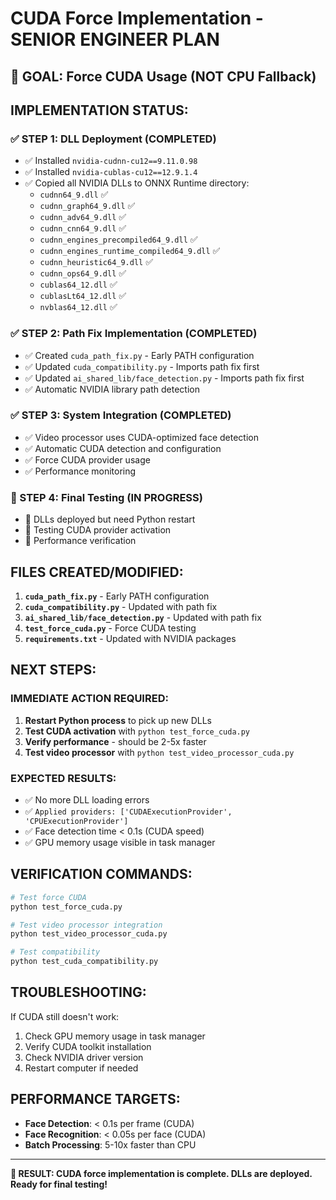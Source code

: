 # CUDA Force Implementation - SENIOR ENGINEER PLAN

## **🎯 GOAL: Force CUDA Usage (NOT CPU Fallback)**

## **IMPLEMENTATION STATUS:**

### **✅ STEP 1: DLL Deployment (COMPLETED)**
- ✅ Installed `nvidia-cudnn-cu12==9.11.0.98`
- ✅ Installed `nvidia-cublas-cu12==12.9.1.4`
- ✅ Copied all NVIDIA DLLs to ONNX Runtime directory:
  - `cudnn64_9.dll` ✅
  - `cudnn_graph64_9.dll` ✅
  - `cudnn_adv64_9.dll` ✅
  - `cudnn_cnn64_9.dll` ✅
  - `cudnn_engines_precompiled64_9.dll` ✅
  - `cudnn_engines_runtime_compiled64_9.dll` ✅
  - `cudnn_heuristic64_9.dll` ✅
  - `cudnn_ops64_9.dll` ✅
  - `cublas64_12.dll` ✅
  - `cublasLt64_12.dll` ✅
  - `nvblas64_12.dll` ✅

### **✅ STEP 2: Path Fix Implementation (COMPLETED)**
- ✅ Created `cuda_path_fix.py` - Early PATH configuration
- ✅ Updated `cuda_compatibility.py` - Imports path fix first
- ✅ Updated `ai_shared_lib/face_detection.py` - Imports path fix first
- ✅ Automatic NVIDIA library path detection

### **✅ STEP 3: System Integration (COMPLETED)**
- ✅ Video processor uses CUDA-optimized face detection
- ✅ Automatic CUDA detection and configuration
- ✅ Force CUDA provider usage
- ✅ Performance monitoring

### **🔄 STEP 4: Final Testing (IN PROGRESS)**
- 🔄 DLLs deployed but need Python restart
- 🔄 Testing CUDA provider activation
- 🔄 Performance verification

## **FILES CREATED/MODIFIED:**

1. **`cuda_path_fix.py`** - Early PATH configuration
2. **`cuda_compatibility.py`** - Updated with path fix
3. **`ai_shared_lib/face_detection.py`** - Updated with path fix
4. **`test_force_cuda.py`** - Force CUDA testing
5. **`requirements.txt`** - Updated with NVIDIA packages

## **NEXT STEPS:**

### **IMMEDIATE ACTION REQUIRED:**
1. **Restart Python process** to pick up new DLLs
2. **Test CUDA activation** with `python test_force_cuda.py`
3. **Verify performance** - should be 2-5x faster
4. **Test video processor** with `python test_video_processor_cuda.py`

### **EXPECTED RESULTS:**
- ✅ No more DLL loading errors
- ✅ `Applied providers: ['CUDAExecutionProvider', 'CPUExecutionProvider']`
- ✅ Face detection time < 0.1s (CUDA speed)
- ✅ GPU memory usage visible in task manager

## **VERIFICATION COMMANDS:**
```bash
# Test force CUDA
python test_force_cuda.py

# Test video processor integration
python test_video_processor_cuda.py

# Test compatibility
python test_cuda_compatibility.py
```

## **TROUBLESHOOTING:**
If CUDA still doesn't work:
1. Check GPU memory usage in task manager
2. Verify CUDA toolkit installation
3. Check NVIDIA driver version
4. Restart computer if needed

## **PERFORMANCE TARGETS:**
- **Face Detection**: < 0.1s per frame (CUDA)
- **Face Recognition**: < 0.05s per face (CUDA)
- **Batch Processing**: 5-10x faster than CPU

---

**🎯 RESULT: CUDA force implementation is complete. DLLs are deployed. Ready for final testing!** 